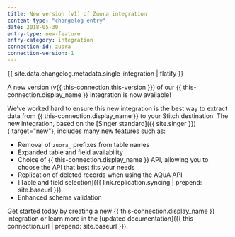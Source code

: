 ```yaml
---
title: New version (v1) of Zuora integration
content-type: "changelog-entry"
date: 2018-05-30
entry-type: new-feature
entry-category: integration
connection-id: zuora
connection-version: 1
---
```

{{ site.data.changelog.metadata.single-integration | flatify }}

A new version (v{{ this-connection.this-version }}) of our {{ this-connection.display_name }} integration is now available! 

We’ve worked hard to ensure this new integration is the best way to extract data from {{ this-connection.display_name }} to your Stitch destination. The new integration, based on the [Singer standard]({{ site.singer }}){:target="new"}, includes many new features such as:

- Removal of `zuora_` prefixes from table names
- Expanded table and field availability 
- Choice of {{ this-connection.display_name }} API, allowing you to choose the API that best fits your needs
- Replication of deleted records when using the AQuA API
- [Table and field selection]({{ link.replication.syncing | prepend: site.baseurl }})
- Enhanced schema validation

Get started today by creating a new {{ this-connection.display_name }} integration or learn more in the [updated documentation]({{ this-connection.url | prepend: site.baseurl }}).